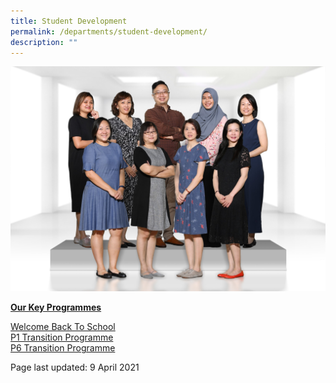 ```yaml
---
title: Student Development
permalink: /departments/student-development/
description: ""
---
```

<img src="/images/sd1.jpg">
<p><u><strong>Our Key Programmes</strong></u></p>
<p><a href="/student-development/welcome-back-to-school" target="">Welcome Back To School</a><br /><a href="/student-development/p1-transition-programme" target="">P1 Transition Programme</a><br /><a href="/student-development/p6-transition-programme-ready-sec-go" target="">P6 Transition Programme</a></p>
<p>Page last updated: 9 April 2021</p>